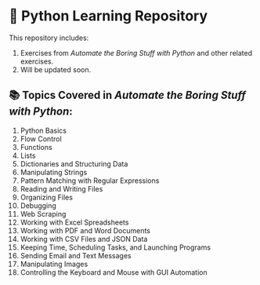 # 📘 Python Learning Repository

This repository includes:

1. Exercises from *Automate the Boring Stuff with Python* and other related exercises.
2. Will be updated soon.

## 📚 Topics Covered in *Automate the Boring Stuff with Python*:

1. Python Basics  
2. Flow Control  
3. Functions  
4. Lists  
5. Dictionaries and Structuring Data  
6. Manipulating Strings  
7. Pattern Matching with Regular Expressions  
8. Reading and Writing Files  
9. Organizing Files  
10. Debugging  
11. Web Scraping  
12. Working with Excel Spreadsheets  
13. Working with PDF and Word Documents  
14. Working with CSV Files and JSON Data  
15. Keeping Time, Scheduling Tasks, and Launching Programs  
16. Sending Email and Text Messages  
17. Manipulating Images  
18. Controlling the Keyboard and Mouse with GUI Automation  
